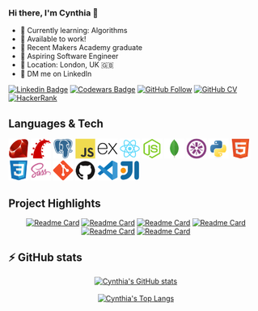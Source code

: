 ### Hi there, I'm Cynthia 👋

* 🌱  Currently learning: Algorithms
* 🐝  Available to work!
* 🍯  Recent Makers Academy graduate
* 💛  Aspiring Software Engineer
* 📍  Location: London, UK 🇬🇧
* 🌻  DM me on LinkedIn

[![Linkedin Badge](https://img.shields.io/badge/-Cynthia%20Fu-blue?style=social&logo=Linkedin&logoColor=blue&link=https://www.linkedin.com/in/ycfu/)](https://www.linkedin.com/in/ycfu/)
[![Codewars Badge](https://www.codewars.com/users/Yinnikkuma/badges/micro)](https://www.codewars.com/users/Yinnikkuma)
[![GitHub Follow](https://img.shields.io/github/followers/YinnyF?label=Follow&style=social)](https://github.com/YinnyF/?tab=follow)
[![GitHub CV](https://img.shields.io/badge/CV-Cynthia%20Fu-blue)](https://github.com/YinnyF/CV)
[![HackerRank](https://img.shields.io/badge/HackerRank-YinnyF-brightgreen)](https://www.hackerrank.com/yinnyf)


## Languages & Tech

<img src="https://raw.githubusercontent.com/devicons/devicon/master/icons/ruby/ruby-original.svg" alt="ruby" width="40" height="40"/> <img src="https://raw.githubusercontent.com/devicons/devicon/master/icons/rails/rails-plain.svg" alt="rails" width="40" height="40"/> <img src="https://raw.githubusercontent.com/devicons/devicon/master/icons/postgresql/postgresql-plain.svg" alt="postgresql" width="40" height="40"/> <img src="https://raw.githubusercontent.com/devicons/devicon/master/icons/javascript/javascript-original.svg" alt="javascript" width="40" height="40"/> <img src="https://raw.githubusercontent.com/devicons/devicon/master/icons/express/express-original.svg" alt="express" width="40" height="40"/> <img src="https://raw.githubusercontent.com/devicons/devicon/master/icons/react/react-original.svg" alt="react" width="40" height="40"/> <img src="https://raw.githubusercontent.com/devicons/devicon/master/icons/nodejs/nodejs-original.svg" alt="nodejs" width="40" height="40"/> <img src="https://raw.githubusercontent.com/devicons/devicon/master/icons/mongodb/mongodb-original.svg" alt="mongodb" width="40" height="40"/> <img src="https://raw.githubusercontent.com/devicons/devicon/master/icons/jasmine/jasmine-plain.svg" alt="jasmine" width="40" height="40"/> <img src="https://raw.githubusercontent.com/devicons/devicon/master/icons/python/python-original.svg" alt="python" width="40" height="40"/> <img src="https://raw.githubusercontent.com/devicons/devicon/master/icons/html5/html5-original.svg" alt="html5" width="40" height="40"/> <img src="https://raw.githubusercontent.com/devicons/devicon/master/icons/css3/css3-original.svg" alt="css3" width="40" height="40"/> <img src="https://raw.githubusercontent.com/devicons/devicon/master/icons/sass/sass-original.svg" alt="sass" width="40" height="40"/> <img src="https://raw.githubusercontent.com/devicons/devicon/master/icons/git/git-original.svg" alt="git" width="40" height="40"/> <img src="https://raw.githubusercontent.com/devicons/devicon/master/icons/github/github-original.svg" alt="github" width="40" height="40"/> <img src="https://raw.githubusercontent.com/devicons/devicon/master/icons/vscode/vscode-original.svg" alt="vscode" width="40" height="40"/> <img src="https://raw.githubusercontent.com/devicons/devicon/master/icons/intellij/intellij-original.svg" alt="intellij" width="40" height="40"/>


## Project Highlights
<p align="center">
    <a href="https://github.com/YinnyF/pin-my-hike"><img src="https://github-readme-stats.vercel.app/api/pin/?username=YinnyF&repo=pin-my-hike&theme=tokyonight&show_icons=false&hide_border=true" alt="Readme Card" width="400"/></a>
    <a href="https://github.com/YinnyF/news-summary-challenge"><img src="https://github-readme-stats.vercel.app/api/pin/?username=YinnyF&repo=news-summary-challenge&theme=tokyonight&show_icons=false&hide_border=true" alt="Readme Card" width="400"/></a>
    <a href="https://github.com/YinnyF/instagram-challenge"><img src="https://github-readme-stats.vercel.app/api/pin/?username=YinnyF&repo=instagram-challenge&theme=tokyonight&show_icons=false&hide_border=true" alt="Readme Card" width="400"/></a>
    <a href="https://github.com/YinnyF/bank_tech_test"><img src="https://github-readme-stats.vercel.app/api/pin/?username=YinnyF&repo=bank_tech_test&theme=tokyonight&show_icons=false&hide_border=true" alt="Readme Card" width="400"/></a>
    <a href="https://github.com/YinnyF/bowling-challenge"><img src="https://github-readme-stats.vercel.app/api/pin/?username=YinnyF&repo=bowling-challenge&theme=tokyonight&show_icons=false&hide_border=true" alt="Readme Card" width="400"/></a>
    <a href="https://github.com/YinnyF/bowling-challenge-ruby"><img src="https://github-readme-stats.vercel.app/api/pin/?username=YinnyF&repo=bowling-challenge-ruby&theme=tokyonight&show_icons=false&hide_border=true" alt="Readme Card" width="400"/></a>
</p>


## ⚡️ GitHub stats

<!-- ### Recent Activity -->

<!--START_SECTION:activity-->

<!--END_SECTION:activity-->

<p align="center">
    <a href="https://github.com/anuraghazra/github-readme-stats">
    <img src="https://github-readme-stats.vercel.app/api?username=YinnyF&show_icons=true&theme=tokyonight&show_icons=true" alt="Cynthia's GitHub stats"/><br><br>
    <img src="https://github-readme-stats.vercel.app/api/top-langs/?username=YinnyF&layout=compact&theme=tokyonight&exclude_repo=skills-workshops,course" alt="Cynthia's Top Langs"/>
    </a>
</p>
